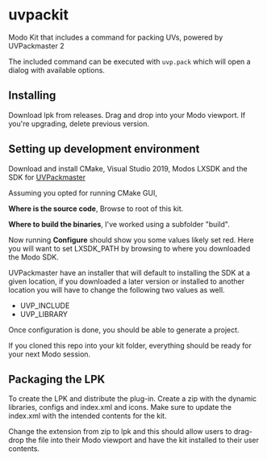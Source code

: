# uvpackit

Modo Kit that includes a command for packing UVs, powered by UVPackmaster 2

The included command can be executed with `uvp.pack` which will open a dialog with available options.

## Installing

Download lpk from releases. Drag and drop into your Modo viewport. If you're upgrading, delete previous version.

## Setting up development environment

Download and install CMake, Visual Studio 2019, Modos LXSDK and the SDK for [UVPackmaster](https://glukoz.gumroad.com/l/uvpackmaster2-sdk-std) 

Assuming you opted for running CMake GUI, 

__Where is the source code__, Browse to root of this kit. 

__Where to build the binaries__, I've worked using a subfolder "build".

Now running __Configure__ should show you some values likely set red. Here you will want to set LXSDK_PATH by browsing to where you downloaded the Modo SDK.

UVPackmaster have an installer that will default to installing the SDK at a given location, if you downloaded a later version or installed to another location you will have to change the following two values as well.

- UVP_INCLUDE
- UVP_LIBRARY

Once configuration is done, you should be able to generate a project.

If you cloned this repo into your kit folder, everything should be ready for your next Modo session.

## Packaging the LPK

To create the LPK and distribute the plug-in. Create a zip with the dynamic libraries, configs and index.xml and icons. Make sure to update the index.xml with the intended contents for the kit.

Change the extension from zip to lpk and this should allow users to drag-drop the file into their Modo viewport and have the kit installed to their user contents.